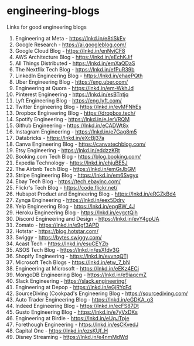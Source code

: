 # engineering-blogs
Links for good engineering blogs

1. Engineering at Meta - https://lnkd.in/e8tiSkEv
2. Google Research - https://ai.googleblog.com/
3. Google Cloud Blog - https://lnkd.in/enNviCF8
4. AWS Architecture Blog - https://lnkd.in/eEchKJif
5. All Things Distributed - https://lnkd.in/emXaQDaS
6. The Nextflix Tech Blog - https://lnkd.in/efPuR39b
7. LinkedIn Engineering Blog - https://lnkd.in/ehaePQth
8. Uber Engineering Blog - https://eng.uber.com/
9. Engineering at Quora - https://lnkd.in/em-WkhJd
10. Pinterest Engineering - https://lnkd.in/esBTntjq
11. Lyft Engineering Blog - https://eng.lyft.com/
12. Twitter Engineering Blog - https://lnkd.in/evMFNhEs
13. Dropbox Engineering Blog - https://dropbox.tech/
14. Spotify Engineering - https://lnkd.in/eJerVRQM
15. Github Engineering - https://lnkd.in/eCADWt8x
16. Instagram Engineering - https://lnkd.in/e7Gag8m5
17. Databricks - https://lnkd.in/eXcBj37a
12. Canva Engineering Blog - https://canvatechblog.com/
12. Etsy Engineering - https://lnkd.in/eddzzKRt
12. Booking.com Tech Blog - https://blog.booking.com/
12. Expedia Technology - https://lnkd.in/ehjuBE5J
12. The Airbnb Tech Blog - https://lnkd.in/emGrJbGM
12. Stripe Engineering Blog - https://lnkd.in/em6Svgyx
12. Ebay Tech Blog - https://tech.ebayinc.com/
12. Flickr's Tech Blog - https://code.flickr.net/
12. Hubspot Product and Engineering Blog - https://lnkd.in/eRGZkBd4
12. Zynga Engineering - https://lnkd.in/eex5Ddry
12. Yelp Engineering Blog - https://lnkd.in/epgBW_4J
12. Heroku Engineering Blog - https://lnkd.in/evgctQjh
12. Discord Engineering and Design - https://lnkd.in/evY4gpUA
12. Zomato - https://lnkd.in/e9gf3APD
12. Hotstar - https://blog.hotstar.com/
12. Swiggy - https://bytes.swiggy.com/
12. Acast Tech - https://lnkd.in/esuCEYZb
12. ASOS Tech Blog - https://lnkd.in/esXfdv3G
12. Shopify Engineering - https://lnkd.in/evvnqQTj
12. Microsoft Tech Blogs - https://lnkd.in/etw_7_bN
12. Engineering at Microsoft - https://lnkd.in/eEKz4ECi
12. MongoDB Engineering Blog - https://lnkd.in/e9iaqcmZ
12. Slack Engineering - https://slack.engineering/
12. Engineering at Depop - https://lnkd.in/eGjRYcFd
12. SourceDiving (Cookpad's Engineering Blog - https://sourcediving.com/
12. Auto Trader Engineering Blog - https://lnkd.in/eGDKA_g3
12. Indeed Engineering Blog - https://lnkd.in/ecFS87Dt
12. Gusto Engineering Blog - https://lnkd.in/e7yVxDKs
12. Engineering at Birdie - https://lnkd.in/eUqJTpje
12. Forethough Engineering - https://lnkd.in/esCKvedJ
12. Capital One - https://lnkd.in/ezsKUf_H
12. Disney Streaming - https://lnkd.in/e4nmMdWd
